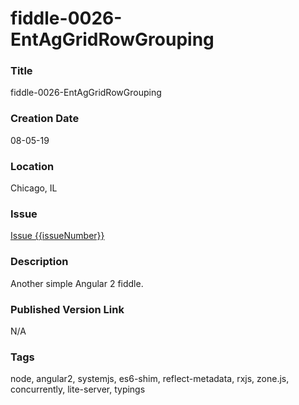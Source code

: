 fiddle-0026-EntAgGridRowGrouping
======


### Title

fiddle-0026-EntAgGridRowGrouping


### Creation Date

08-05-19


### Location

Chicago, IL


### Issue

[Issue {{issueNumber}}](https://github.com/bradyhouse/house/issues/{{issueNumber}})


### Description

Another simple Angular 2 fiddle.


### Published Version Link

N/A


### Tags

node, angular2, systemjs, es6-shim, reflect-metadata, rxjs, zone.js, concurrently, lite-server, typings
